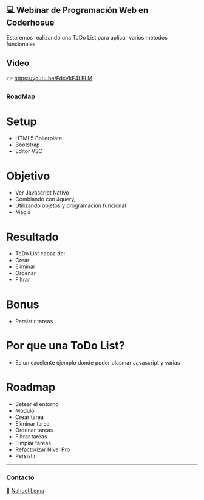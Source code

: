 ## 💻 Webinar de Programación Web en Coderhosue
Estaremos realizando una ToDo List para aplicar varios metodos funcionales


## Video 
👉 https://youtu.be/FdcVkF4LELM

### RoadMap

# Setup
- HTML5 Boilerplate
- Bootstrap
- Editor VSC

# Objetivo
- Ver Javascript Nativo
- Combiando con Jquery, 
- Utilizando objetos y programacion funcional
- Magia

# Resultado
- ToDo List capaz de:
- Crear
- Eliminar
- Ordenar
- Filtrar
# Bonus
- Persistir tareas

# Por que una ToDo List?
- Es un excelente ejemplo donde poder plasmar Javascript y varias

# Roadmap
- Setear el entorno
- Modulo
- Crear tarea
- Eliminar tarea
- Ordenar tareas
- Filtrar tareas
- Limpiar tareas
- Refactorizar Nivel Pro
- Persistir

---

### Contacto

👋 [Nahuel Lema](https://www.linkedin.com/in/nahuellema/)
